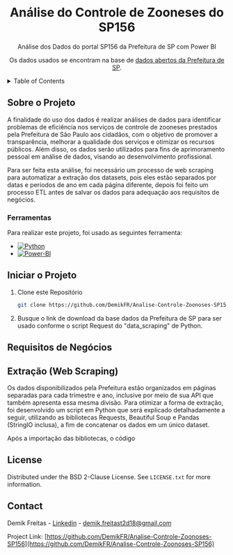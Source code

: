 <!-- PROJECT LOGO -->
<br />
<div align="center">
  <h1 align="center">Análise do Controle de Zooneses do SP156</h1>

  <p align="center">
    Análise dos Dados do portal SP156 da Prefeitura de SP com Power BI
  </p>
  <p align="center">
    Os dados usados se encontram na base de <a href="http://dados.prefeitura.sp.gov.br/dataset/dados-do-sp156">dados abertos da Prefeitura de SP</a>.
  </p>
</div>


<!-- TABLE OF CONTENTS -->
<details>
  <summary>Table of Contents</summary>
  <ol>
    <li>
      <a href="#sobre-o-projeto">Sobre o Projeto</a>
      <ul>
        <li><a href="#ferramentas">Ferramentas</a></li>
      </ul>
    </li>
    <li><a href="#iniciar-o-projeto">Iniciar o Projeto</a></li>
    <li>
      <a href="#iniciar-o-projeto">Iniciar o Projeto</a>
      <ul>
        <li><a href="#buscar-os-dados">Buscar os Dados Necessários</a></li>
      </ul>  
    </li>
    <li>
      <a href="#análise-do-negócio">Análise do Negócio</a>
      <ul>
        <li><a href="#quais-foram-os-5-gêneros-mais-alugados">Quais foram os 5 gêneros mais alugados?</a></li>
        <li><a href="#existe-alguma-possibilidade-desses-gêneros-serem-os-mais-alugados-por-terem-mais-filmes">Existe alguma possibilidade desses gêneros serem os mais alugados por terem mais filmes?</a></li>
        <li><a href="#quais-foram-os-5-filmes-mais-alugados">Quais foram os 5 filmes mais alugados?</a></li>
        <li><a href="#quais-foram-os-5-filmes-menos-alugados">Quais foram os 5 filmes menos alugados?</a></li>
        <li><a href="#existe-algum-filme-que-não-foi-alugado">Existe algum filme que não foi alugado?</a></li>
        <li><a href="#por-ordem-decrescente-qual-foi-o-lucro-que-cada-loja-recebeu">Por ordem decrescente, qual foi o lucro que cada loja recebeu?</a></li>
        <li><a href="#quem-são-os-10-maiores-clientes">Quem são os 10 maiores clientes?</a></li>
        <li><a href="#quais-são-as-cidades-onde-residem-os-10-maiores-clientes">Quais são as cidades onde residem os 10 maiores clientes?</a></li>
	<li><a href="#quais-são-as-cinco-cidades-com-o-maior-número-de-clientes-exceto-as-que-já-possuem-lojas">Quais são as cinco cidades com o maior número de clientes, exceto as que já possuem lojas?</a></li>
        <li><a href="#quem-é-o-ator-que-tem-mais-filmes-alugados">Quem é o ator que tem mais filmes alugados?</a></li>
        <li><a href="#qual-foi-o-lucro-médio-de-cada-ano">Existe algum filme que não foi alugado?</a></li>
      </ul> 
    </li>
    <li><a href="#agradecimentos">Agradecimentos</a></li>
    <li><a href="#license">License</a></li>
    <li><a href="#contact">Contact</a></li>
  </ol>
</details>



<!-- Sobre o Projeto -->
## Sobre o Projeto

A finalidade do uso dos dados é realizar análises de dados para identificar problemas de eficiência nos serviços de controle de zooneses prestados pela Prefeitura de São Paulo aos cidadãos, com o objetivo de promover a transparência, melhorar a qualidade dos serviços e otimizar os recursos públicos. Além disso, os dados serão utilizados para fins de aprimoramento pessoal em análise de dados, visando ao desenvolvimento profissional.

Para ser feita esta análise, foi necessário um processo de web scraping para automatizar a extração dos datasets, pois eles estão separados por datas e períodos de ano em cada página diferente, depois foi feito um processo ETL antes de salvar os dados para adequação aos requisitos de negócios.



### Ferramentas

Para realizar este projeto, foi usado as seguintes ferramenta:


* [![Python][Python.py]][Python-url]
* [![Power-BI][Power-BI.pbix]][Power-BI-url]



<!-- Iniciar o Projeto -->
## Iniciar o Projeto

1. Clone este Repositório
   ```sh
   git clone https://github.com/DemikFR/Analise-Controle-Zoonoses-SP156.git
   ```
2. Busque o link de download da base dados da Prefeitura de SP para ser usado conforme o script Request do "data_scraping" de Python.

## Requisitos de Negócios



## Extração (Web Scraping)

Os dados disponibilizados pela Prefeitura estão organizados em páginas separadas para cada trimestre e ano, inclusive por meio de sua API que também apresenta essa mesma divisão. Para otimizar a forma de extração, foi desenvolvido um script em Python que será explicado detalhadamente a seguir, utilizando as bibliotecas Requests, Beautiful Soup e Pandas (StringIO inclusa), a fim de concatenar os dados em um único dataset.

Após a importação das bibliotecas, o código 


<!-- LICENSE -->
## License

Distributed under the BSD 2-Clause License. See `LICENSE.txt` for more information.



<!-- CONTACT -->
## Contact

Demik Freitas - [Linkedin](https://www.linkedin.com/in/demik-freitas/) - demik.freitast2d18@gmail.com

Project Link: [https://github.com/DemikFR/Analise-Controle-Zoonoses-SP156](https://github.com/DemikFR/Analise-Controle-Zoonoses-SP156)



<!-- MARKDOWN LINKS & IMAGES -->
<!-- https://www.markdownguide.org/basic-syntax/#reference-style-links -->
[Python.py]: https://img.shields.io/badge/python-3670A0?style=for-the-badge&logo=python&logoColor=ffdd54
[Python-url]: https://www.python.org/
[Power-BI.pbix]: https://img.shields.io/badge/power_bi-F2C811?style=for-the-badge&logo=powerbi&logoColor=black
[Power-BI-url]: https://www.python.org/
